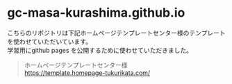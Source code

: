 # gc-masa-kurashima.github.io

こちらのリポジトリは下記ホームページテンプレートセンター様のテンプレートを使わせていただいています。  
学習用にgithub pages を公開するために使わせていただきました。

>ホームページテンプレートセンター様  
>https://template.homepage-tukurikata.com/
